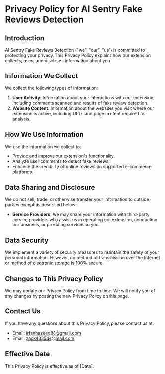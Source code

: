 # Privacy Policy for AI Sentry Fake Reviews Detection

## Introduction
AI Sentry Fake Reviews Detection ("we", "our", "us") is committed to protecting your privacy. This Privacy Policy explains how our extension collects, uses, and discloses information about you.

## Information We Collect
We collect the following types of information:

1. **User Activity**: Information about your interactions with our extension, including comments scanned and results of fake review detection.
2. **Website Content**: Information about the websites you visit where our extension is active, including URLs and page content required for analysis.

## How We Use Information
We use the information we collect to:

- Provide and improve our extension's functionality.
- Analyze user comments to detect fake reviews.
- Enhance the credibility of online reviews on supported e-commerce platforms.

## Data Sharing and Disclosure
We do not sell, trade, or otherwise transfer your information to outside parties except as described below:

- **Service Providers**: We may share your information with third-party service providers who assist us in operating our extension, conducting our business, or providing services to you.

## Data Security
We implement a variety of security measures to maintain the safety of your personal information. However, no method of transmission over the Internet or method of electronic storage is 100% secure.

## Changes to This Privacy Policy
We may update our Privacy Policy from time to time. We will notify you of any changes by posting the new Privacy Policy on this page.

## Contact Us
If you have any questions about this Privacy Policy, please contact us at:

- Email: irfanhazeeq88@gmail.com
- Email: zack43354@gmail.com

## Effective Date
This Privacy Policy is effective as of [Date].
